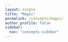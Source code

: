 ```yaml
---
layout: single
title: "Magic"
permalink: /concepts/magic/
author_profile: false
sidebar:
  nav: "concepts-sidebar"
---
```

